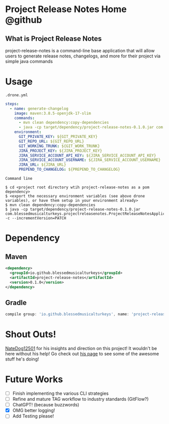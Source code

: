 # Project Release Notes Home @github


## What is Project Release Notes

project-release-notes is a command-line base application that will allow users to generate release notes, changelogs, and more for their project via simple java commands

# Usage
`.drone.yml`
```yaml
steps:
  - name: generate-changelog
    image: maven:3.8.5-openjdk-17-slim
    commands:
      - mvn clean dependency:copy-dependencies
      - java -cp target/dependency/project-release-notes-0.1.0.jar com.blessedmusicalturkeys.projectreleasenotes.ProjectReleaseNotesApplication -c --incrementVersion=PATCH
    environment:
      GIT_PRIVATE_KEY: ${GIT_PRIVATE_KEY}
      GIT_REPO_URL: ${GIT_REPO_URL}
      GIT_WORKING_TRUNK: ${GIT_WORK_TRUNK}
      JIRA_PROJECT_KEY: ${JIRA_PROJECT_KEY}
      JIRA_SERVICE_ACCOUNT_API_KEY: ${JIRA_SERVICE_ACCOUNT_API_KEY}
      JIRA_SERVICE_ACCOUNT_USERNAME: ${JIRA_SERVICE_ACCOUNT_USERNAME}
      JIRA_URL: ${JIRA_URL}
      PREPEND_TO_CHANGELOG: ${PREPEND_TO_CHANGELOG}
```

`Command line`
```shell
$ cd <project root directory wtih project-release-notes as a pom dependency>
$ <export the necessary environment variables (see above drone variables), or have them setup in your environment already>
$ mvn clean dependency:copy-dependencies
$ java -cp target/dependency/project-release-notes-0.1.0.jar com.blessedmusicalturkeys.projectreleasenotes.ProjectReleaseNotesApplication -c --incrementVersion=PATCH
```

# Dependency

## Maven

```xml
<dependency>
  <groupId>io.github.blessedmusicalturkeys</groupId>
  <artifactId>project-release-notes</artifactId>
  <version>0.1.0</version>
</dependency>
```

## Gradle
```groovy
compile group: 'io.github.blessedmusicalturkeys', name: 'project-release-notes', version: '0.1.0'
```

# Shout Outs!

[NateDog12501](https://github.com/NateDogg12501) for his insights and direction on this project! It wouldn't be here without his help! Go check out [his page](https://github.com/NateDogg12501?tab=repositories) to see some of the awesome stuff he's doing!


# Future Works
- [ ] Finish implementing the various CLI strategies
- [ ] Refine and mature TAG workflow to industry standards (GitFlow?)
- [ ] ChatGPT! (because buzzwords)
- [x] OMG better logging!
- [ ] Add Testing please!